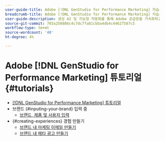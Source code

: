 ```yaml
---
user-guide-title: Adobe [!DNL GenStudio for Performance Marketing] 자습서
breadcrumb-title: Adobe [!DNL GenStudio for Performance Marketing] 자습서
user-guide-description: 생성 AI 및 지능형 자동화를 통해 Adobe 공급망을 가속화하고 간소화하는 종단 간 솔루션인  [!DNL GenStudio for Performance Marketing]에 대한 Experience League 튜토리얼을 확인하십시오.
source-git-commit: 703a250886c4c7dc7fa81cbba4db4c44627587c5
workflow-type: tm+mt
source-wordcount: '48'
ht-degree: 4%

---
```



# Adobe [!DNL GenStudio for Performance Marketing] 튜토리얼 {#tutorials}

+ [[!DNL GenStudio for Performance Marketing] 튜토리얼](overview.md)
+ 브랜드 {#inputing-your-brand} 입력 중
   + [브랜드, 제품 및 사용자 입력](./inputting-your-brand/inputting-brand-product-persona.md)
+ {#creating-experiences} 경험 만들기
   + [브랜드 내 마케팅 이메일 만들기](./creating-experiences/creating-on-brand-emails.md)
   + [브랜드 내 메타 광고 만들기](./creating-experiences/creating-on-meta-ads.md)
